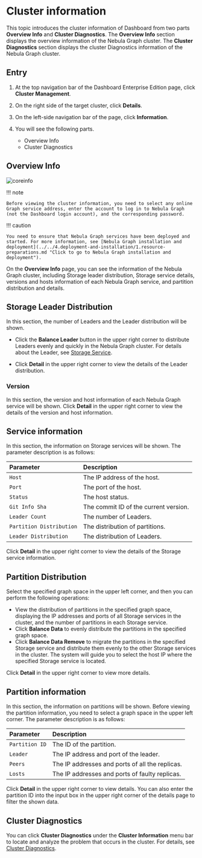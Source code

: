 # Cluster information

This topic introduces the cluster information of Dashboard from two parts **Overview Info** and **Cluster Diagnostics**. The **Overview Info** section displays the overview information of the Nebula Graph cluster. The **Cluster Diagnostics** section displays the cluster Diagnostics information of the Nebula Graph cluster.

## Entry

1. At the top navigation bar of the Dashboard Enterprise Edition page, click **Cluster Management**. 
2. On the right side of the target cluster, click **Details**.
3. On the left-side navigation bar of the page, click **Information**.
4. You will see the following parts.

     - Overview Info
     - Cluster Diagnostics


## Overview Info

![coreinfo](https://docs-cdn.nebula-graph.com.cn/figures/clustercore-info_2022-04-11_en.png)

!!! note

    Before viewing the cluster information, you need to select any online Graph service address, enter the account to log in to Nebula Graph (not the Dashboard login account), and the corresponding password.


!!! caution

    You need to ensure that Nebula Graph services have been deployed and started. For more information, see [Nebula Graph installation and deployment](../../4.deployment-and-installation/1.resource-preparations.md "Click to go to Nebula Graph installation and deployment").

On the **Overview Info** page, you can see the information of the Nebula Graph cluster, including Storage leader distribution, Storage service details, versions and hosts information of each Nebula Graph service, and partition distribution and details.

## Storage Leader Distribution

In this section, the number of Leaders and the Leader distribution will be shown.

- Click the **Balance Leader** button in the upper right corner to distribute Leaders evenly and quickly in the Nebula Graph cluster. For details about the Leader, see [Storage Service](../../1.introduction/3.nebula-graph-architecture/4.storage-service.md).

- Click **Detail** in the upper right corner to view the details of the Leader distribution.


### Version

In this section, the version and host information of each Nebula Graph service will be shown. Click **Detail** in the upper right corner to view the details of the version and host information.


## Service information

In this section, the information on Storage services will be shown. The parameter description is as follows:

<!-- balance-3.1
You can click the **Balance Date** button in the upper right corner to start the task to distribute all partitions in the cluster evenly.
-->

| Parameter | Description |
| :--- | :--- |
| `Host` | The IP address of the host. |
| `Port` | The port of the host. |
| `Status` | The host status. |
| `Git Info Sha` | The commit ID of the current version. |
| `Leader Count` | The number of Leaders. |
| `Partition Distribution` | The distribution of partitions. |
| `Leader Distribution` | The distribution of Leaders. |

Click **Detail** in the upper right corner to view the details of the Storage service information.

## Partition Distribution

Select the specified graph space in the upper left corner, and then you can perform the following operations:

- View the distribution of partitions in the specified graph space, displaying the IP addresses and ports of all Storage services in the cluster, and the number of partitions in each Storage service.
- Click **Balance Data** to evenly distribute the partitions in the specified graph space.
- Click **Balance Data Remove** to migrate the partitions in the specified Storage service and distribute them evenly to the other Storage services in the cluster. The system will guide you to select the host IP where the specified Storage service is located.

Click **Detail** in the upper right corner to view more details.


## Partition information


In this section, the information on partitions will be shown. Before viewing the partition information, you need to select a graph space in the upper left corner. The parameter description is as follows:

|Parameter|Description|
|:---|:---|
|`Partition ID`|The ID of the partition.|
|`Leader`|The IP address and port of the leader.|
|`Peers`|The IP addresses and ports of all the replicas.|
|`Losts`|The IP addresses and ports of faulty replicas.|

Click **Detail** in the upper right corner to view details. You can also enter the partition ID into the input box in the upper right corner of the details page to filter the shown data. 

<!-- ## Long-term task


On this page, the information of all jobs will be shown. Before viewing the job information, you need to select a graph space in the upper left corner. Online managing jobs is not supported. For more information, see [Job statements](../../3.ngql-guide/4.job-statements.md). The parameter description is as follows:

| Parameter | Description |
| :--- | :--- |
| `Job ID` | Shows the Job ID. |
| `Command` | Shows the command type. |
| `Status` | Shows the status of the job or task. For more information, see [Job statements](../../3.ngql-guide/4.job-statements.md#_2). |
|`Start Time`| Shows a timestamp indicating the time when the job or task starts RUNNING.|
| `Stop Time` | Shows a timestamp indicating the time when the job or task gets `FINISHED`, `FAILED`, or`STOPPED`. | -->

## Cluster Diagnostics

You can click **Cluster Diagnostics** under the **Cluster Information** menu bar to locate and analyze the problem that occurs in the cluster. For details, see [Cluster Diagnostics](7.cluster-Diagnostics.md).
